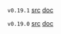 `v0.19.1` [src](https://github.com/xzfc/ndb.nim/tree/v0.19.1) [doc](v0.19.1/sqlite.html)

`v0.19.0` [src](https://github.com/xzfc/ndb.nim/tree/v0.19.0) [doc](v0.19.0/sqlite.html)
